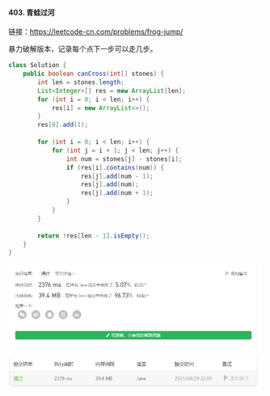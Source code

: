 #### 403. 青蛙过河

链接：https://leetcode-cn.com/problems/frog-jump/

暴力破解版本，记录每个点下一步可以走几步。

```java
class Solution {
    public boolean canCross(int[] stones) {
        int len = stones.length;
        List<Integer>[] res = new ArrayList[len];
        for (int i = 0; i < len; i++) {
            res[i] = new ArrayList<>();
        }
        res[0].add(1);

        for (int i = 0; i < len; i++) {
            for (int j = i + 1; j < len; j++) {
                int num = stones[j] - stones[i];
                if (res[i].contains(num)) {
                    res[j].add(num - 1);
                    res[j].add(num);
                    res[j].add(num + 1);
                }
            }
        }

        return !res[len - 1].isEmpty();
    }
}
```

![image-20210429220056988](403.青蛙过河.assets/image-20210429220056988.png)

